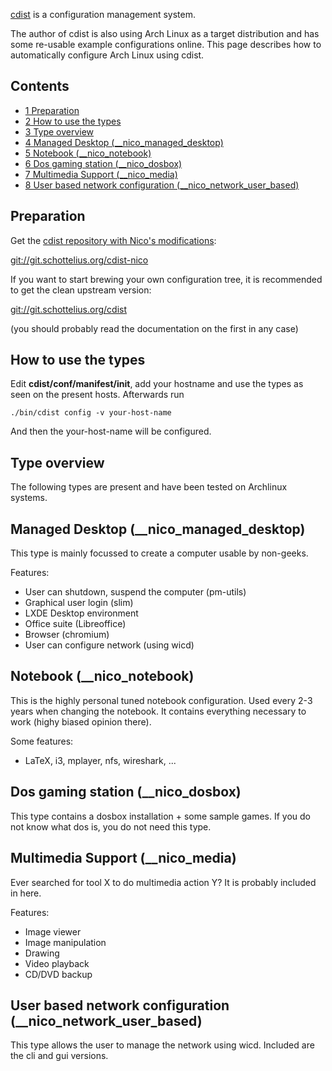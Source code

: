 [cdist](https://nico.schottelius.org/software/cdist) is a configuration management system.

The author of cdist is also using Arch Linux as a target distribution and has some re-usable example configurations online. This page describes how to automatically configure Arch Linux using cdist.

## Contents

*   [1 Preparation](#Preparation)
*   [2 How to use the types](#How_to_use_the_types)
*   [3 Type overview](#Type_overview)
*   [4 Managed Desktop (__nico_managed_desktop)](#Managed_Desktop_(_nico_managed_desktop))
*   [5 Notebook (__nico_notebook)](#Notebook_(_nico_notebook))
*   [6 Dos gaming station (__nico_dosbox)](#Dos_gaming_station_(_nico_dosbox))
*   [7 Multimedia Support (__nico_media)](#Multimedia_Support_(_nico_media))
*   [8 User based network configuration (__nico_network_user_based)](#User_based_network_configuration_(_nico_network_user_based))

## Preparation

Get the [cdist repository with Nico's modifications](http://git.schottelius.org/?p=cdist-nico;a=summary):

[git://git.schottelius.org/cdist-nico](git://git.schottelius.org/cdist-nico)

If you want to start brewing your own configuration tree, it is recommended to get the clean upstream version:

[git://git.schottelius.org/cdist](git://git.schottelius.org/cdist)

(you should probably read the documentation on the first in any case)

## How to use the types

Edit **cdist/conf/manifest/init**, add your hostname and use the types as seen on the present hosts. Afterwards run

```
./bin/cdist config -v your-host-name

```

And then the your-host-name will be configured.

## Type overview

The following types are present and have been tested on Archlinux systems.

## Managed Desktop (__nico_managed_desktop)

This type is mainly focussed to create a computer usable by non-geeks.

Features:

*   User can shutdown, suspend the computer (pm-utils)
*   Graphical user login (slim)
*   LXDE Desktop environment
*   Office suite (Libreoffice)
*   Browser (chromium)
*   User can configure network (using wicd)

## Notebook (__nico_notebook)

This is the highly personal tuned notebook configuration. Used every 2-3 years when changing the notebook. It contains everything necessary to work (highy biased opinion there).

Some features:

*   LaTeX, i3, mplayer, nfs, wireshark, ...

## Dos gaming station (__nico_dosbox)

This type contains a dosbox installation + some sample games. If you do not know what dos is, you do not need this type.

## Multimedia Support (__nico_media)

Ever searched for tool X to do multimedia action Y? It is probably included in here.

Features:

*   Image viewer
*   Image manipulation
*   Drawing
*   Video playback
*   CD/DVD backup

## User based network configuration (__nico_network_user_based)

This type allows the user to manage the network using wicd. Included are the cli and gui versions.